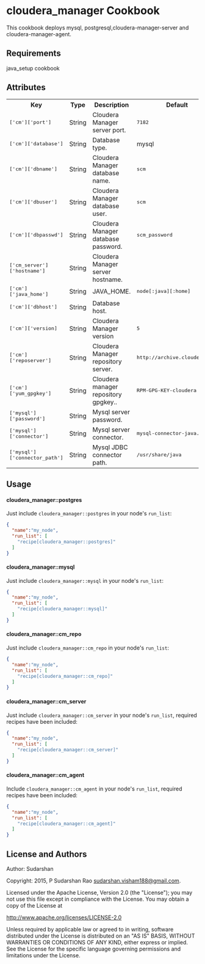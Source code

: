 cloudera_manager Cookbook
================
This cookbook deploys mysql, postgresql,cloudera-manager-server and cloudera-manager-agent.

Requirements
------------
java_setup cookbook

Attributes
----------
<table>
  <tr>
  <th>Key</th>
  <th>Type</th>
  <th>Description</th>
  <th>Default</th>
  </tr>
  <tr>
    <td><tt>['cm']['port']</tt></td>
    <td>String</td>
    <td>Cloudera Manager server port.</td>
    <td><tt>7182</tt></td>
  </tr>
  <tr>
    <td><tt>['cm']['database']</tt></td>
    <td>String</td>
    <td>Database type.</td>
    <td>mysql</td>
  </tr>
  <tr>
    <td><tt>['cm']['dbname']</tt></td>
    <td>String</td>
    <td>Cloudera Manager database name.</td>
    <td><tt>scm</tt></td>
  </tr>
  <tr>
    <td><tt>['cm']['dbuser']</tt></td>
    <td>String</td>
    <td>Cloudera Manager database user.</td>
    <td><tt>scm</tt></td>
  </tr>
  <tr>
    <td><tt>['cm']['dbpasswd']</tt></td>
    <td>String</td>
    <td>Cloudera Manager database password.</td>
    <td><tt>scm_password</tt></td>
  </tr>
  <tr>
    <td><tt>['cm_server']['hostname']</tt></td>
    <td>String</td>
    <td>Cloudera Manager server hostname.</td>
    <td><tt></tt></td>
  </tr>
  <tr>
    <td><tt>['cm']['java_home']</tt></td>
    <td>String</td>
    <td>JAVA_HOME.</td>
    <td><tt>node[:java][:home]</tt></td>
  </tr>
  <tr>
    <td><tt>['cm']['dbhost']</tt></td>
    <td>String</td>
    <td>Database host.</td>
    <td><tt></tt></td>
  </tr>
  <tr>
    <td><tt>['cm']['version]</tt></td>
    <td>String</td>
    <td>Cloudera Manager version</td>
    <td><tt>5</tt></td>
  </tr>
  <tr>
    <td><tt>['cm']['reposerver']</tt></td>
    <td>String</td>
    <td>Cloudera Manager repository server.</td>
    <td><tt>http://archive.cloudera.com</tt></td>
  </tr>
  <tr>
    <td><tt>['cm']['yum_gpgkey']</tt></td>
    <td>String</td>
    <td>Cloudera manager repository gpgkey..</td>
    <td><tt>RPM-GPG-KEY-cloudera</tt></td>
  </tr>
  <tr>
    <td><tt>['mysql']['password']</tt></td>
    <td>String</td>
    <td>Mysql server password.</td>
    <td><tt></tt></td>
  </tr>
  <tr>
    <td><tt>['mysql']['connector']</tt></td>
    <td>String</td>
    <td>Mysql server connector.</td>
    <td><tt>mysql-connector-java.jar</tt></td>
  </tr>
  <tr>
    <td><tt>['mysql']['connector_path']</tt></td>
    <td>String</td>
    <td>Mysql JDBC connector path.</td>
    <td><tt>/usr/share/java</tt></td>
  </tr>
</table>


Usage
-----
#### cloudera_manager::postgres
Just include `cloudera_manager::postgres` in your node's `run_list`:

```json
{
  "name":"my_node",
  "run_list": [
    "recipe[cloudera_manager::postgres]"
  ]
}
```
#### cloudera_manager::mysql
Just include `cloudera_manager::mysql` in your node's `run_list`:

```json
{
  "name":"my_node",
  "run_list": [
    "recipe[cloudera_manager::mysql]"
  ]
}
```
#### cloudera_manager::cm_repo
Just include `cloudera_manager::cm_repo` in your node's `run_list`:

```json
{
  "name":"my_node",
  "run_list": [
    "recipe[cloudera_manager::cm_repo]"
  ]
}
```

#### cloudera_manager::cm_server
Just include `cloudera_manager::cm_server` in your node's `run_list`, required recipes have been included:

```json
{
  "name":"my_node",
  "run_list": [
    "recipe[cloudera_manager::cm_server]"
  ]
}
```

#### cloudera_manager::cm_agent
Include `cloudera_manager::cm_agent` in your node's `run_list`, required recipes have been included:

```json
{
  "name":"my_node",
  "run_list": [
    "recipe[cloudera_manager::cm_agent]"
  ]
}
```

License and Authors
-------------------
Author: Sudarshan

Copyright: 2015, P Sudarshan Rao <sudarshan.visham188@gmail.com>.

Licensed under the Apache License, Version 2.0 (the "License"); you may not use this file except in compliance with the License. You may obtain a copy of the License at

http://www.apache.org/licenses/LICENSE-2.0

Unless required by applicable law or agreed to in writing, software distributed under the License is distributed on an "AS IS" BASIS, WITHOUT WARRANTIES OR CONDITIONS OF ANY KIND, either express or implied. See the License for the specific language governing permissions and limitations under the License.
